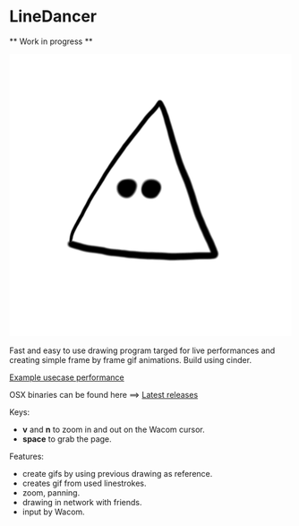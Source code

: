 # LineDancer
** Work in progress **

![Image](/img/_2018-02-13-17-48-00_final.gif)


Fast and easy to use drawing program targed for live performances and creating simple frame by frame gif animations.
Build using cinder.

[Example usecase performance](https://vimeo.com/207618159)

OSX binaries can be found here ==>
[Latest releases](https://github.com/lab101/LineDancer/releases)

Keys:
- **v** and **n** to zoom in and out on the Wacom cursor.
- **space** to grab the page.


Features:
- create gifs by using previous drawing as reference.
- creates gif from used linestrokes.
- zoom, panning.
- drawing in network with friends.
- input by Wacom.


